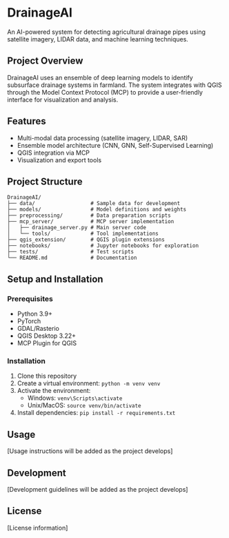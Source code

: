 # DrainageAI

An AI-powered system for detecting agricultural drainage pipes using satellite imagery, LIDAR data, and machine learning techniques.

## Project Overview

DrainageAI uses an ensemble of deep learning models to identify subsurface drainage systems in farmland. The system integrates with QGIS through the Model Context Protocol (MCP) to provide a user-friendly interface for visualization and analysis.

## Features

- Multi-modal data processing (satellite imagery, LIDAR, SAR)
- Ensemble model architecture (CNN, GNN, Self-Supervised Learning)
- QGIS integration via MCP
- Visualization and export tools

## Project Structure

```
DrainageAI/
├── data/                  # Sample data for development
├── models/                # Model definitions and weights
├── preprocessing/         # Data preparation scripts
├── mcp_server/            # MCP server implementation
│   ├── drainage_server.py # Main server code
│   └── tools/             # Tool implementations
├── qgis_extension/        # QGIS plugin extensions
├── notebooks/             # Jupyter notebooks for exploration
├── tests/                 # Test scripts
└── README.md              # Documentation
```

## Setup and Installation

### Prerequisites

- Python 3.9+
- PyTorch
- GDAL/Rasterio
- QGIS Desktop 3.22+
- MCP Plugin for QGIS

### Installation

1. Clone this repository
2. Create a virtual environment: `python -m venv venv`
3. Activate the environment:
   - Windows: `venv\Scripts\activate`
   - Unix/MacOS: `source venv/bin/activate`
4. Install dependencies: `pip install -r requirements.txt`

## Usage

[Usage instructions will be added as the project develops]

## Development

[Development guidelines will be added as the project develops]

## License

[License information]
